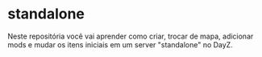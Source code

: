# standalone
Neste repositória você vai aprender como criar, trocar de mapa, adicionar mods e mudar os itens iniciais em um server "standalone" no DayZ.
